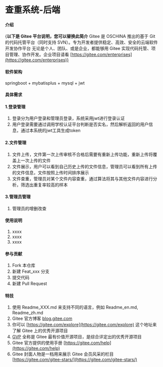 # 查重系统-后端

#### 介绍
{**以下是 Gitee 平台说明，您可以替换此简介**
Gitee 是 OSCHINA 推出的基于 Git 的代码托管平台（同时支持 SVN）。专为开发者提供稳定、高效、安全的云端软件开发协作平台
无论是个人、团队、或是企业，都能够用 Gitee 实现代码托管、项目管理、协作开发。企业项目请看 [https://gitee.com/enterprises](https://gitee.com/enterprises)}

#### 软件架构
springboot + mybatisplus + mysql + jwt


#### 具体需求

#### 1.登录管理
1. 登录分为用户登录和管理员登录，系统采用jwt进行登录认证
2. 用户登录需要通过调用学校认证平台判断是否实名，然后解析返回的用户信息，通过本系统的jwt工具生成token
#### 2.文件管理
1. 文件上传，文件第一次上传审核不合格后需要有重新上传功能，重新上传将覆盖上一次上传的文件
2. 文件展示，用户可以看到自己历史上传的文件信息，管理员可以看到所有上传的文件信息，文件按照上传时间排序展示
3. 文件查重，管理员对某个文件内容查重，通过算法将其与其他文件内容进行分析，筛选出重复率较高的样本
#### 3.管理员管理
1. 管理员的增删改查

#### 使用说明

1.  xxxx
2.  xxxx
3.  xxxx

#### 参与贡献

1.  Fork 本仓库
2.  新建 Feat_xxx 分支
3.  提交代码
4.  新建 Pull Request


#### 特技

1.  使用 Readme\_XXX.md 来支持不同的语言，例如 Readme\_en.md, Readme\_zh.md
2.  Gitee 官方博客 [blog.gitee.com](https://blog.gitee.com)
3.  你可以 [https://gitee.com/explore](https://gitee.com/explore) 这个地址来了解 Gitee 上的优秀开源项目
4.  [GVP](https://gitee.com/gvp) 全称是 Gitee 最有价值开源项目，是综合评定出的优秀开源项目
5.  Gitee 官方提供的使用手册 [https://gitee.com/help](https://gitee.com/help)
6.  Gitee 封面人物是一档用来展示 Gitee 会员风采的栏目 [https://gitee.com/gitee-stars/](https://gitee.com/gitee-stars/)
